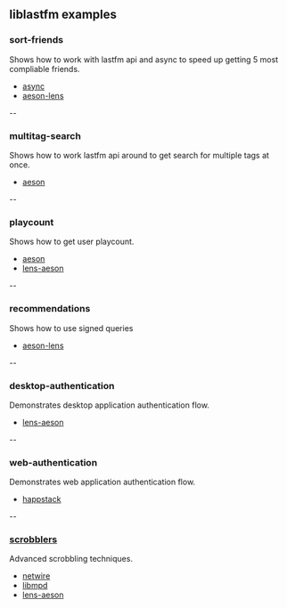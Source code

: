 ## liblastfm examples

### sort-friends
Shows how to work with lastfm api and async to speed up getting 5 most compliable friends.
  * [async][1]
  * [aeson-lens][2]

--

### multitag-search
Shows how to work lastfm api around to get search for multiple tags at once.
  * [aeson][3]

--

### playcount
Shows how to get user playcount.
  * [aeson][3]
  * [lens-aeson][7]

--

### recommendations
Shows how to use signed queries
  * [aeson-lens][2]

--

### desktop-authentication
Demonstrates desktop application authentication flow.
  * [lens-aeson][7]

--

### web-authentication
Demonstrates web application authentication flow.
  * [happstack][4]

--

### [scrobblers][8]
Advanced scrobbling techniques.
  * [netwire][5]
  * [libmpd][6]
  * [lens-aeson][7]

 [1]: http://hackage.haskell.org/package/async
 [2]: http://hackage.haskell.org/package/aeson-lens
 [3]: http://hackage.haskell.org/package/aeson
 [4]: http://happstack.com
 [5]: http://hackage.haskell.org/package/netwire
 [6]: http://hackage.haskell.org/package/libmpd
 [7]: http://hackage.haskell.org/package/lens-aeson
 [8]: https://github.com/supki/scrobblers
